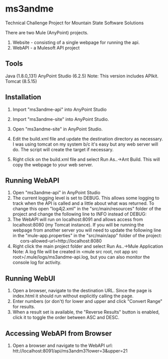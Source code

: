 # ms3andme
Technical Challenge Project for Mountain State Software Solutions

There are two Mule (AnyPoint) projects. 
  1) Website - consisting of a single webpage for running the api. 
  2) WebAPI - a Mulesoft API project 

Tools
--------------------------------
Java (1.8.0_131)
AnyPoint Studio (6.2.5) Note: This version includes APIkit.
Tomcat (8.5.15)

Installation
--------------------------------
1) Import "ms3andme-api" into AnyPoint Studio
2) Import "ms3andme-site" into AnyPoint Studio.

3) Open "ms3andme-site" in AnyPoint Studio.
4) Edit the build.xml file and update the destination directory as necessary. I was using tomcat on my system b/c it's easy but any web server will do. The script will create the target if necessary.
5) Right click on the build.xml file and select Run As..->Ant Build. This will copy the webpage to your web server.

Running WebAPI
--------------------------------
1) Open "ms3andme-api" in AnyPoint Studio
2) The current logging level is set to DEBUG. This allows some logging to track when the API is called and a little about what was returned. To change this open "log4j2.xml" in the "src/main/resources" folder of the project and change the following line to INFO instead of DEBUG:
        <AsyncLogger name="com.ms3.ms3andme" level="DEBUG" />
3) The WebAPI will run on localhost:8091 and allows access from localhost:8080 (my Tomcat instance). If you will be running the webpage from another server you will need to update the following line in the "mule-app.properties" in the "src/main/app" folder of the project:
        cors-allowed-url=http://localhost:8080
4) Right click the main project folder and select Run As..->Mule Application
Note: A log file will be created in <mule src root, not app src root>/.mule/logs/ms3andme-api.log, but you can also monitor the console log for activity.
   
Running WebUI
--------------------------------
1) Open a browser, navigate to the destination URL. Since the page is index.html it should run without explicitly calling the page.
2) Enter numbers (or don't) for lower and upper and click "Convert Range" for results.
3) When a result set is available, the "Reverse Results" button is enabled, click it to toggle the order between ASC and DESC.

Accessing WebAPI from Browser
--------------------------------
1) Open a browser and navigate to the WebAPI url: htt://localhost:8091/api/ms3andm3?lower=3&upper=21
